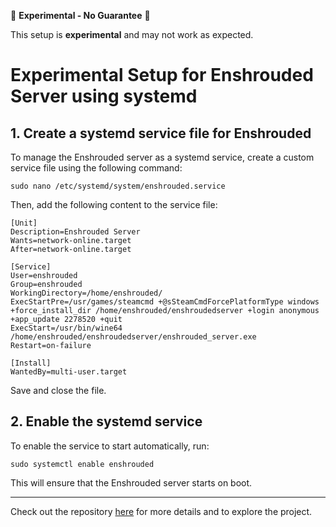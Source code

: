 
🚧 **Experimental - No Guarantee** 🚧

This setup is **experimental** and may not work as expected.

# Experimental Setup for Enshrouded Server using systemd

## 1. Create a systemd service file for Enshrouded
To manage the Enshrouded server as a systemd service, create a custom service file using the following command:

```
sudo nano /etc/systemd/system/enshrouded.service
```

Then, add the following content to the service file:

```
[Unit]
Description=Enshrouded Server
Wants=network-online.target
After=network-online.target

[Service]
User=enshrouded
Group=enshrouded
WorkingDirectory=/home/enshrouded/
ExecStartPre=/usr/games/steamcmd +@sSteamCmdForcePlatformType windows +force_install_dir /home/enshrouded/enshroudedserver +login anonymous +app_update 2278520 +quit
ExecStart=/usr/bin/wine64 /home/enshrouded/enshroudedserver/enshrouded_server.exe
Restart=on-failure

[Install]
WantedBy=multi-user.target
```

Save and close the file.

## 2. Enable the systemd service
To enable the service to start automatically, run:

```
sudo systemctl enable enshrouded
```

This will ensure that the Enshrouded server starts on boot.

---

Check out the repository [here](https://github.com/bonsaibauer/enshrouded_server_ubuntu) for more details and to explore the project.
